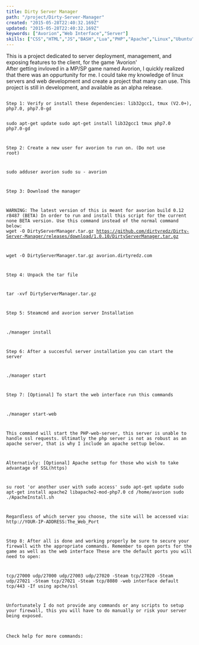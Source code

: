 ```yaml
---
title: Dirty Server Manager
path: "/project/Dirty-Server-Manager"
created: "2015-05-28T22:40:32.169Z"
updated: "2015-05-28T22:40:32.169Z"
keywords: ["Avorion","Web Interface","Server"]
skills: ["CSS","HTML","JS","BASH","Lua","PHP","Apache","Linux","Ubuntu","Github"]
---
```

<div className="CenterContent">
This is a project dedicated to server deployment, management, and exposing features to the client, for the game 'Avorion'
</div>

<project-summary>
After getting invloved in a MP/SP game named Avorion, I quickly realized that there was an oppurtunity for me. I could take my knowledge of linux servers and web development and create a project that many can use. This project is still in development, and available as an alpha release.
</project-summary>

<div className="CenterContent">
<pre class="language-bash">
<code class="language-bash">
Step 1: Verify or install these dependencies: lib32gcc1, tmux (V2.0+), php7.0, php7.0-gd


sudo apt-get update
sudo apt-get install lib32gcc1 tmux php7.0 php7.0-gd

Step 2: Create a new user for avorion to run on. (Do not use root)

sudo adduser avorion
sudo su - avorion

Step 3: Download the manager

WARNING: The latest version of this is meant for avorion build 0.12 r8487 (BETA)
       In order to run and install this script for the current none BETA version.
         Use this command instead of the normal command below:
         wget -O DirtyServerManager.tar.gz https://github.com/dirtyredz/Dirty-Server-Manager/releases/download/1.0.10/DirtyServerManager.tar.gz

wget -O DirtyServerManager.tar.gz avorion.dirtyredz.com

Step 4: Unpack the tar file

tar -xvf DirtyServerManager.tar.gz

Step 5: Steamcmd and avorion server Installation

./manager install

Step 6: After a succesful server installation you can start the server

./manager start

Step 7: [Optional] To start the web interface run this commands

./manager start-web

This command will start the PHP-web-server, this server is unable to handle ssl requests.
Ultimatly the php server is not as robust as an apache server, that is why I include an apache settup below.

Alternativly: [Optional] Apache settup for those who wish to take advantage of SSL(https)

su root           'or another user with sudo access'
sudo apt-get update
sudo apt-get install apache2 libapache2-mod-php7.0
cd /home/avorion
sudo ./ApacheInstall.sh

Regardless of which server you choose, the site will be accessed via:
http://YOUR-IP-ADDRESS:The_Web_Port

Step 8: After all is done and working properly be sure to secure your firewall with the appropriate commands. Remember to open ports for the game as well as the web interface These are the default ports you will need to open:

tcp/27000
udp/27000
udp/27003
udp/27020  -Steam
tcp/27020  -Steam
udp/27021  -Steam
tcp/27021  -Steam
tcp/8080   -web interface default
tcp/443    -If using apche/ssl

Unfortunately I do not provide any commands or any scripts to setup your firewall, this you will have to do manually or risk your server being exposed.

Check help for more commands:
</code>
</pre>
</div>